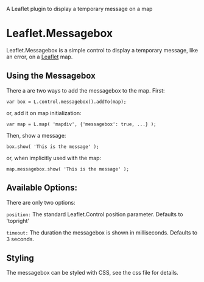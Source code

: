 A Leaflet plugin to display a temporary message on a map

# Leaflet.Messagebox

Leaflet.Messagebox is a simple control to display a temporary message, like an
error, on a [Leaflet](http://leafletjs.com/) map.

## Using the Messagebox

There a are two ways to add the messagebox to the map. First:

    var box = L.control.messagebox().addTo(map);

or, add it on map initialization:

    var map = L.map( 'mapdiv', {'messagebox': true, ...} );

Then, show a message:

    box.show( 'This is the message' );

or, when implicitly used with the map:

    map.messagebox.show( 'This is the message' );

## Available Options:

There are only two options:

`position:` The standard Leaflet.Control position parameter. Defaults to 'topright'

`timeout:` The duration the messagebox is shown in milliseconds. Defaults to 3 seconds.

## Styling ##

The messagebox can be styled with CSS, see the css file for details.
